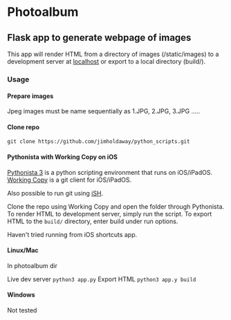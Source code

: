 # Photoalbum

## Flask app to generate webpage of images

This app will render HTML from a directory of images (/static/images) to a development server at [localhost](localhost:5000) or export to a local directory (build/).

### Usage

#### Prepare images

Jpeg images must be name sequentially as 1.JPG, 2.JPG, 3.JPG ..... 

#### Clone repo

`git clone https://github.com/jimholdaway/python_scripts.git`

#### Pythonista with Working Copy on iOS

[Pythonista 3](http://omz-software.com/pythonista/) is a python scripting environment that runs on iOS/iPadOS.
[Working Copy](https://workingcopyapp.com) is a git client for iOS/iPadOS.

Also possible to run git using [iSH](https://ish.app).

Clone the repo using Working Copy and open the folder through Pythonista. To render HTML to development server, simply run the script. To export HTML to the  `build/` directory, enter build under run options.

Haven't tried running from iOS shortcuts app.

#### Linux/Mac

In photoalbum dir

Live dev server `python3 app.py`
Export HTML `python3 app.y build`

#### Windows

Not tested 





